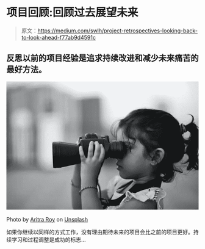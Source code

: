 # 项目回顾:回顾过去展望未来

> 原文：<https://medium.com/swlh/project-retrospectives-looking-back-to-look-ahead-f77ab9d4591c>

## 反思以前的项目经验是追求持续改进和减少未来痛苦的最好方法。

![](img/5bed9842eaa865a924c6b7f82aba6030.png)

Photo by [Aritra Roy](https://unsplash.com/@aritraroys?utm_source=unsplash&utm_medium=referral&utm_content=creditCopyText) on [Unsplash](https://unsplash.com/@aritraroys?utm_source=unsplash&utm_medium=referral&utm_content=creditCopyText)

如果你继续以同样的方式工作，没有理由期待未来的项目会比之前的项目更好。持续学习和过程调整是成功的标志…